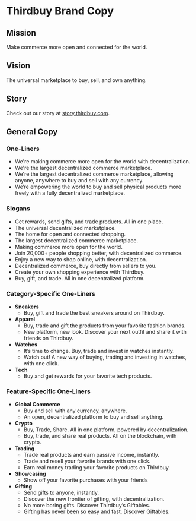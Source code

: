 # Thirdbuy Brand Copy

## Mission

Make commerce more open and connected for the world.

## Vision

The universal marketplace to buy, sell, and own anything.

## Story

Check out our story at [story.thirdbuy.com](https://story.thirdbuy.com/).

## General Copy

### One-Liners

- We're making commerce more open for the world with decentralization.
- We're the largest decentralized commerce marketplace.
- We're the largest decentralized commerce marketplace, allowing anyone, anywhere to buy and sell with any currency.
- We’re empowering the world to buy and sell physical products more freely with a fully decentralized marketplace.

### Slogans

- Get rewards, send gifts, and trade products. All in one place.
- The universal decentralized marketplace.
- The home for open and connected shopping.
- The largest decentralized commerce marketplace.
- Making commerce more open for the world.
- Join 20,000+ people shopping better, with decentralized commerce.
- Enjoy a new way to shop online, with decentralization.
- Decentralized commerce, buy directly from sellers to you.
- Create your own shopping experience with Thirdbuy.
- Buy, gift, and trade. All in one decentralized platform.

### Category-Specific One-Liners

- **Sneakers**
  - Buy, gift and trade the best sneakers around on Thirdbuy.
- **Apparel**
  - Buy, trade and gift the products from your favorite fashion brands.
  - New platform, new look. Discover your next outfit and share it with friends on Thirdbuy.
- **Watches**
  - It’s time to change. Buy, trade and invest in watches instantly.
  - Watch out! A new way of buying, trading and investing in watches, with one click.
- **Tech**
  - Buy and get rewards for your favorite tech products.

### Feature-Specific One-Liners

- **Global Commerce**
  - Buy and sell with any currency, anywhere.
  - An open, decentralized platform to buy and sell anything.
- **Crypto**
  - Buy, Trade, Share. All in one platform, powered by decentralization.
  - Buy, trade, and share real products. All on the blockchain, with crypto.
- **Trading**
  - Trade real products and earn passive income, instantly.
  - Trade and resell your favorite brands with one click.
  - Earn real money trading your favorite products on Thirdbuy.
- **Showcasing**
  - Show off your favorite purchases with your friends
- **Gifting**
  - Send gifts to anyone, instantly.
  - Discover the new frontier of gifting, with decentralization.
  - No more boring gifts. Discover Thirdbuy’s Giftables.
  - Gifting has never been so easy and fast. Discover Giftables.
